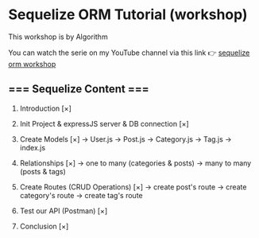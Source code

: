 # Sequelize ORM Tutorial (workshop)

This workshop is by Algorithm

You can watch the serie on my YouTube channel via this link 👉 [sequelize orm workshop](https://www.youtube.com/playlist?list=PLfDx4cQoUNObHX28K6FS38LkB2CPLGGfx)

## === Sequelize Content ===

1. Introduction [×]

2. Init Project & expressJS server & DB connection [×]

3. Create Models [×]
  -> User.js
  -> Post.js
  -> Category.js
  -> Tag.js
  -> index.js

4. Relationships [×]
  -> one to many (categories & posts)
  -> many to many (posts & tags)

5. Create Routes (CRUD Operations) [×]
  -> create post's route
  -> create category's route
  -> create tag's route

6. Test our API (Postman) [×]

7. Conclusion [×]